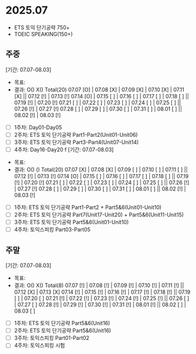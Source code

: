# 2025.07
- ETS 토익 단기공략 750+
- TOEIC SPEAKING(150+)

## 주중
[기간: 07.07-08.03]
- 목표: 
- 결과: O() X() Total(20)
07.07 [O] | 07.08 [X] | 07.09 [X] | 07.10 [X] | 07.11 [X] || 07.12 [!] | 07.13 [!]
07.14 [O] | 07.15 [ ] | 07.16 [ ] | 07.17 [ ] | 07.18 [ ] || 07.19 [!] | 07.20 [!]
07.21 [ ] | 07.22 [ ] | 07.23 [ ] | 07.24 [ ] | 07.25 [ ] || 07.26 [!] | 07.27 [!]
07.28 [ ] | 07.29 [ ] | 07.30 [ ] | 07.31 [ ] | 08.01 [ ] || 08.02 [!] | 08.03 [!]

- [ ] 1주차: Day01-Day05
- [ ] 2주차: ETS 토익 단기공략 Part1-Part2(Unit01-Unit06)
- [ ] 3주차: ETS 토익 단기공략 Part3-Part4(Unit07-Unit14)
- [ ] 4주차: Day16-Day20
f
[기간: 07.07-08.03]
- 목표: 
- 결과: O()  () Total(20)
07.07 [X] | 07.08 [X] | 07.09 [ ] | 07.10 [ ] | 07.11 [ ] || 07.12 [!] | 07.13 [!]
07.14 [O] | 07.15 [ ] | 07.16 [ ] | 07.17 [ ] | 07.18 [ ] || 07.19 [!] | 07.20 [!]
07.21 [ ] | 07.22 [ ] | 07.23 [ ] | 07.24 [ ] | 07.25 [ ] || 07.26 [!] | 07.27 [!]
07.28 [ ] | 07.29 [ ] | 07.30 [ ] | 07.31 [ ] | 08.01 [ ] || 08.02 [!] | 08.03 [!]

- [ ] 1주차: ETS 토익 단기공략 Part1-Part2 + Part5&6(Unit01-Unit10)
- [ ] 2주차: ETS 토익 단기공략 Part7(Unit17-Unit20) + Part5&6(Unit11-Unit15)
- [ ] 3주차: ETS 토익 단기공략 Part5&6(Unit01-Unit10)
- [ ] 4주차: 토익스피킹 Part03-Part05

## 주말
[기간: 07.07-08.03]
- 목표: 
- 결과: O() X() Total(8)
07.07 [!] | 07.08 [!] | 07.09 [!] | 07.10 [!] | 07.11 [!] || 07.12 [X] | 07.13 [X]
07.14 [!] | 07.15 [!] | 07.16 [!] | 07.17 [!] | 07.18 [!] || 07.19 [ ] | 07.20 [ ]
07.21 [!] | 07.22 [!] | 07.23 [!] | 07.24 [!] | 07.25 [!] || 07.26 [ ] | 07.27 [ ]
07.28 [!] | 07.29 [!] | 07.30 [!] | 07.31 [!] | 08.01 [!] || 08.02 [ ] | 08.03 [ ]

- [ ] 1주차: ETS 토익 단기공략 Part5&6(Unit16)
- [ ] 2주차: ETS 토익 단기공략 Part5&6(Unit16)
- [ ] 3주차: 토익스피킹 Part01-Part02
- [ ] 4주차: 토익스피킹 시험
